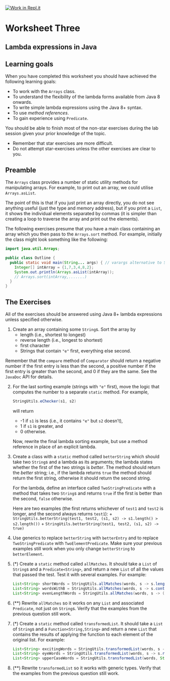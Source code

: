 [![Work in Repl.it](https://classroom.github.com/assets/work-in-replit-14baed9a392b3a25080506f3b7b6d57f295ec2978f6f33ec97e36a161684cbe9.svg)](https://classroom.github.com/online_ide?assignment_repo_id=4045294&assignment_repo_type=AssignmentRepo)
# Worksheet Three

## Lambda expressions in Java



## Learning goals

When you have completed this worksheet you should have achieved the following learning goals:

+ To work with the `Arrays` class.
+ To understand the flexibility of the lambda forms available from Java 8 onwards.
+ To write simple lambda expressions using the Java 8+ syntax.
+ To use *method references*.
+ To gain experience using `Predicate`.

You should be able to finish most of the non-star exercises during the lab session given your prior knowledge of the topic.

- Remember that star exercises are more difficult. 
- Do not attempt star-exercises unless the other exercises are clear to you.

## Preamble

The `Arrays` class provides a number of static utility methods for manipulating arrays. 
For example, to print out an array, we could utilise `Arrays.asList`. 

The point of this is that if you just print an array directly, you do not see anything useful (just the type and memory address), but if you print a `List`, it shows the individual elements separated by commas (it is simpler than creating a loop to traverse the array and print out the elements).

The following exercises presume that you have a main class containing an array which you then pass to the `Arrays.sort` method. For example, initially the class might look something like the following:

```java
import java.util.Arrays;

public class Outline {
  public static void main(String... args) { // varargs alternative to String[]
    Integer[] intArray = {1,7,3,4,8,2};
    System.out.println(Arrays.asList(intArray));
    // Arrays.sort(intArray,.......)
  } 
}
```

## The Exercises

All of the exercises should be answered using Java 8+ lambda expressions unless specified otherwise.

1. Create an array containing some `String`s. Sort the array by
	+ length (i.e., shortest to longest)
	+ reverse length (i.e., longest to shortest)
	+ first character
	+ Strings that contain `"e"` first, everything else second.
	
  Remember that the `compare` method of `Comparator` should return a negative number  if the first entry is less than the second, a positive number if the first entry is greater than the second, and 0 if they are the same. See the `JavaDoc` API for details.
  
2. For the last sorting example (strings with `"e"` first), move the logic that computes the number to a separate `static` method. For example,
   
   ```java
   StringUtils.eChecker(s1, s2)
   ```
   will return
   + -1 if `s1` is less (i.e., it contains `"e"` but `s2` doesn’t),
   + 1 if `s1` is greater, and
   + 0 otherwise.
   
   Now, rewrite the final lambda sorting example, but use a method reference in place of an explicit lambda.
   
3.  Create a class with a `static` method called `betterString` which should take two `String`s and a lambda as its arguments; the lambda states whether the first of the two strings is *better*. The method should return the *better* string; i.e., if the lambda returns `true` the method should return the first string, otherwise it should return the second string.
      
      For the lambda, define an interface called `TwoStringPredicate` with a method that takes two `String`s and returns `true` if the first is better than the second, `false` otherwise.
   
      Here are two examples (the first returns whichever of `test1` and `test2` is longer, and the second always returns `test1`):
         		+ `StringUtils.betterString(test1, test2, (s1, s2) -> s1.length() > s2.length())`
   		+ `StringUtils.betterString(test1, test2, (s1, s2) -> true)`
      
4. Use generics to replace `betterString` with `betterEntry` and to replace `TwoStringPredicate` with `TwoElementPredicate`. Make sure your previous examples still work when you only change `betterString` to `betterElement`.

5. (*) Create a `static` method called `allMatches`. It should take a `List` of `String`s and a `Predicate<String>`, and return a new `List` of all the values that passed the test. Test it with several examples. For example:
   ```java
   List<String> shortWords = StringUtils.allMatches(words, s -> s.length() < 4);
   List<String> wordsWithB = StringUtils.allMatches(words, s -> s.contains("b"));
   List<String> evenLengthWords = StringUtils.allMatches(words, s -> (s.length() % 2) == 0);
   ```

6. (**) Rewrite `allMatches` so it works on any `List` and associated `Predicate`, not just on `String`s. Verify that the examples from the previous question still work.

7. (*) Create a `static` method called `transformedList`. It should take a `List` of `String`s and a `Function<String,String>` and return a new `List` that contains the results of applying the function to each element of the original list. For example:
   ```java
   List<String> excitingWords = StringUtils.transformedList(words, s -> s + "!");
   List<String> eyeWords = StringUtils.transformedList(words, s -> s.replace("i", "eye"));
   List<String> upperCaseWords = StringUtils.transformedList(words, String::toUpperCase);
   ```

8. (**) Rewrite `transformedList` so it works with generic types. 
   Verify that the examples from the previous question still work.
